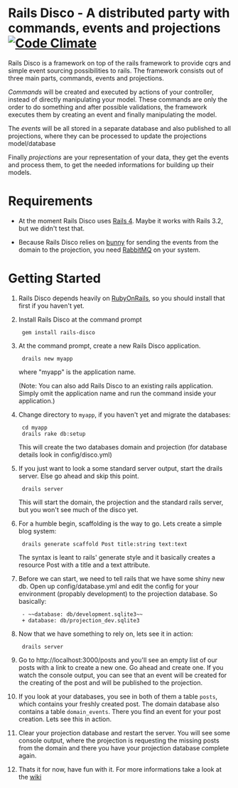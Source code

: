 # Rails Disco - A distributed party with commands, events and projections [![Code Climate](https://codeclimate.com/github/hicknhack-software/rails-disco.png)](https://codeclimate.com/github/hicknhack-software/rails-disco)

Rails Disco is a framework on top of the rails framework to provide cqrs and simple event sourcing possibilities to rails.
The framework consists out of three main parts, commands, events and projections.

_Commands_ will be created and executed by actions of your controller, instead of directly manipulating your model. These commands are only the order to do something and after possible validations, the framework executes them by creating an event and finally manipulating the model.

The _events_ will be all stored in a separate database and also published to all projections, where they can be processed to update the projections model/database

Finally _projections_ are your representation of your data, they get the events and process them, to get the needed informations for building up their models.

# Requirements

* At the moment Rails Disco uses [Rails 4](https://github.com/rails/rails). Maybe it works with Rails 3.2, but we didn't test that.

* Because Rails Disco relies on [bunny](https://github.com/ruby-amqp/bunny) for sending the events from the domain to the projection, you need [RabbitMQ](http://www.rabbitmq.com/download.html) on your system.

# Getting Started

1. Rails Disco depends heavily on [RubyOnRails](http://rubyonrails.org/), so you should install that first if you haven't yet.

2. Install Rails Disco at the command prompt 

		gem install rails-disco

3. At the command prompt, create a new Rails Disco application.

		drails new myapp

   where "myapp" is the application name.

   (Note: You can also add Rails Disco to an existing rails application. Simply omit the application name and run the command inside your application.)

4. Change directory to `myapp`, if you haven't yet and migrate the databases:

		cd myapp
		drails rake db:setup

   This will create the two databases domain and projection (for database details look in config/disco.yml)

5. If you just want to look a some standard server output, start the drails server. Else go ahead and skip this point.

		drails server

   This will start the domain, the projection and the standard rails server, but you won't see much of the disco yet.

6. For a humble begin, scaffolding is the way to go. Lets create a simple blog system:

		drails generate scaffold Post title:string text:text

   The syntax is leant to rails' generate style and it basically creates a resource Post with a title and a text attribute.

7. Before we can start, we need to tell rails that we have some shiny new db. Open up config/database.yml and edit the config for your environment (propably development) to the projection database. So basically:

		- ~~database: db/development.sqlite3~~
		+ database: db/projection_dev.sqlite3

8. Now that we have something to rely on, lets see it in action:
	
		drails server

9. Go to http://localhost:3000/posts and you'll see an empty list of our posts with a link to create a new one. Go ahead and create one. If you watch the console output, you can see that an event will be created for the creating of the post and will be published to the projection.

10. If you look at your databases, you see in both of them a table `posts`, which contains your freshly created post. The domain database also contains a table `domain_events`. There you find an event for your post creation. Lets see this in action.

11. Clear your projection database and restart the server. You will see some console output, where the projection is requesting the missing posts from the domain and there you have your projection database complete again.

12. Thats it for now, have fun with it. For more informations take a look at the [wiki](https://github.com/hicknhack-software/rails-disco/wiki)
